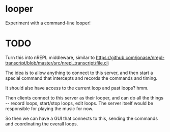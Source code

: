 # looper

Experiment with a command-line looper!

# TODO

Turn this into nREPL middleware, similar to
https://github.com/jonase/nrepl-transcript/blob/master/src/nrepl_transcript/file.clj

The idea is to allow anything to connect to this server, and then start a special command that intercepts and records the commands and timing.

It should also have access to the current loop and past loops? hmm.

Then clients connect to this server as their looper, and can do all the things -- record loops, start/stop loops, edit loops. The server itself would be responsible for playing the music for now.

So then we can have a GUI that connects to this, sending the commands and coordinating the overall loops.

